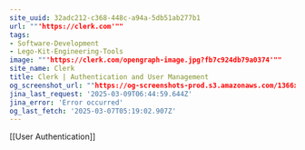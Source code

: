 ```yaml
---
site_uuid: 32adc212-c368-448c-a94a-5db51ab277b1
url: ""'https://clerk.com'""
tags:
- Software-Development
- Lego-Kit-Engineering-Tools
image: ""'https://clerk.com/opengraph-image.jpg?fb7c924db79a0374'""
site_name: Clerk
title: Clerk | Authentication and User Management
og_screenshot_url: ""https://og-screenshots-prod.s3.amazonaws.com/1366x768/80/false/28160215470a6c6b5704bf3f439903066b564cf1b416e59df5f5c51b543f9717.jpeg""
jina_last_request: '2025-03-09T06:44:59.644Z'
jina_error: 'Error occurred'
og_last_fetch: '2025-03-07T05:19:02.907Z'
---
```

[[User Authentication]]
